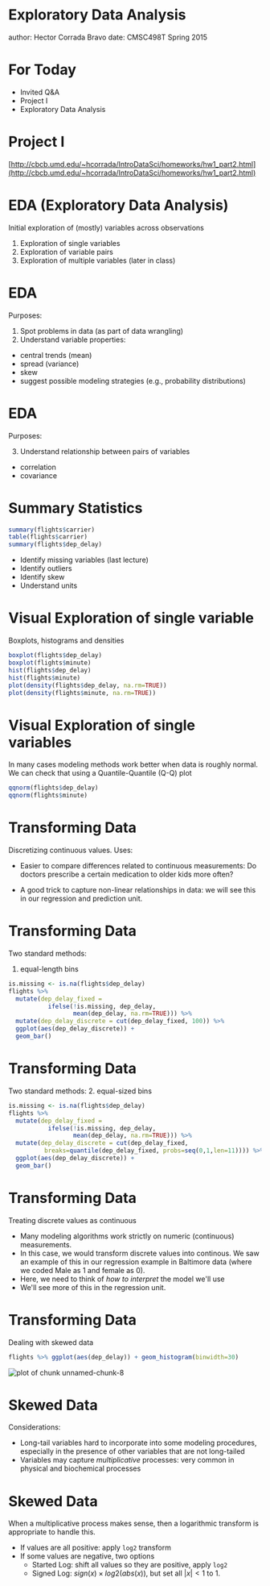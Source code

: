 

Exploratory Data Analysis
========================================================
author: Hector Corrada Bravo
date: CMSC498T Spring 2015

For Today
=====================================

- Invited Q&A
- Project I
- Exploratory Data Analysis

Project I
======================================

[http://cbcb.umd.edu/~hcorrada/IntroDataSci/homeworks/hw1_part2.html](http://cbcb.umd.edu/~hcorrada/IntroDataSci/homeworks/hw1_part2.html)

EDA (Exploratory Data Analysis)
===================

Initial exploration of (mostly) variables across observations

1. Exploration of single variables  
2. Exploration of variable pairs  
3. Exploration of multiple variables (later in class)  

EDA
========================================

Purposes:

1. Spot problems in data (as part of data wrangling)
2. Understand variable properties:
  - central trends (mean)
  - spread (variance)
  - skew
  - suggest possible modeling strategies (e.g., probability distributions)
  
EDA
=======================================

Purposes:

3. Understand relationship between pairs of variables
  - correlation
  - covariance
  
Summary Statistics
========================================


```r
summary(flights$carrier)
table(flights$carrier)
summary(flights$dep_delay)
```

- Identify missing variables (last lecture)
- Identify outliers
- Identify skew
- Understand units

Visual Exploration of single variable
=========================================

Boxplots, histograms and densities


```r
boxplot(flights$dep_delay)
boxplot(flights$minute)
hist(flights$dep_delay)
hist(flights$minute)
plot(density(flights$dep_delay, na.rm=TRUE))
plot(density(flights$minute, na.rm=TRUE))
```

Visual Exploration of single variables
=========================================

In many cases modeling methods work better when data is roughly normal.
We can check that using a Quantile-Quantile (Q-Q) plot


```r
qqnorm(flights$dep_delay)
qqnorm(flights$minute)
```

Transforming Data
=========================================

Discretizing continuous values. Uses:

- Easier to compare differences related to continuous measurements: Do doctors prescribe a certain medication to older kids more often?

- A good trick to capture non-linear relationships in data: we will see this in our regression and prediction unit.

Transforming Data
=========================================

Two standard methods:
1. equal-length bins


```r
is.missing <- is.na(flights$dep_delay)
flights %>% 
  mutate(dep_delay_fixed = 
           ifelse(!is.missing, dep_delay, 
                  mean(dep_delay, na.rm=TRUE))) %>%
  mutate(dep_delay_discrete = cut(dep_delay_fixed, 100)) %>%
  ggplot(aes(dep_delay_discrete)) +
  geom_bar()
```

Transforming Data
=========================================

Two standard methods:
2. equal-sized bins


```r
is.missing <- is.na(flights$dep_delay)
flights %>% 
  mutate(dep_delay_fixed = 
           ifelse(!is.missing, dep_delay, 
                  mean(dep_delay, na.rm=TRUE))) %>%
  mutate(dep_delay_discrete = cut(dep_delay_fixed, 
          breaks=quantile(dep_delay_fixed, probs=seq(0,1,len=11)))) %>%
  ggplot(aes(dep_delay_discrete)) +
  geom_bar()
```

Transforming Data
=========================================

Treating discrete values as continuous

- Many modeling algorithms work strictly on numeric (continuous) measurements. 
- In this case, we would transform discrete values into continous. We saw an example of this in our regression example in Baltimore data (where we coded Male as 1 and female as 0). 
- Here, we need to think of *how to interpret* the model we'll use
- We'll see more of this in the regression unit.

Transforming Data
=========================================

Dealing with skewed data




```r
flights %>% ggplot(aes(dep_delay)) + geom_histogram(binwidth=30)
```

![plot of chunk unnamed-chunk-8](eda-figure/unnamed-chunk-8-1.png) 

Skewed Data
=========================================

Considerations:
- Long-tail variables hard to incorporate into some modeling procedures, especially in the presence of other variables that are not long-tailed
- Variables may capture *multiplicative* processes: very common in physical and biochemical processes

Skewed Data
=========================================

When a multiplicative process makes sense, then a logarithmic transform is appropriate to handle this.

- If values are all positive: apply `log2` transform
- If some values are negative, two options
  - Started Log: shift all values so they are positive, apply `log2`
  - Signed Log: $sign(x) \times log2(abs(x))$, but set all $|x| < 1$ to $1$.
  

